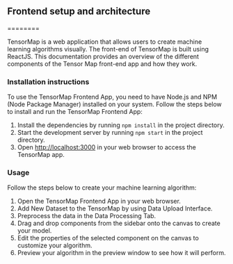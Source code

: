 ## Frontend setup and architecture
========

TensorMap is a web application that allows users to create machine learning algorithms visually. The front-end of TensorMap is built using ReactJS. This documentation provides an overview of the different components of the Tensor Map front-end app and how they work.

### Installation instructions

To use the TensorMap Frontend App, you need to have Node.js and NPM (Node Package Manager) installed on your system. Follow the steps below to install and run the TensorMap Frontend App:

1.  Install the dependencies by running `npm install` in the project directory.
2.  Start the development server by running `npm start` in the project directory.
3.  Open [http://localhost:3000](http://localhost:3000/) in your web browser to access the TensorMap app.

### Usage
Follow the steps below to create your machine learning algorithm:

1.  Open the TensorMap Frontend App in your web browser.
2.  Add New Dataset to the TensorMap by using Data Upload Interface.
3.  Preprocess the data in the Data Processing Tab. 
4.  Drag and drop components from the sidebar onto the canvas to create your model.
5.  Edit the properties of the selected component on the canvas to customize your algorithm.
6.  Preview your algorithm in the preview window to see how it will perform.